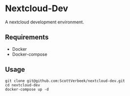 # Nextcloud-Dev #
A nextcloud development environment.

## Requirements ##
* Docker
* Docker-compose


## Usage  ##
```
git clone git@github.com:ScottVerbeek/nextcloud-dev.git
cd nextcloud-dev
docker-compose up -d
```
